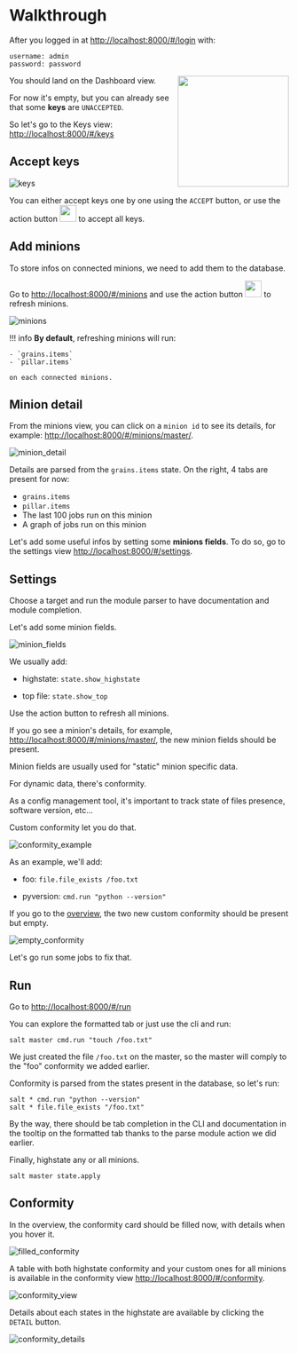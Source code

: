 # Walkthrough

After you logged in at [http://localhost:8000/#/login](http://localhost:8000/#/login) with:

```commandline
username: admin
password: password
```

You should land on the Dashboard view.
<img align="right" height="200" src="../../images/keys-dashboard.png">

For now it's empty, but you can already see that some **keys** are `UNACCEPTED`.


So let's go to the Keys view: [http://localhost:8000/#/keys](http://localhost:8000/#/keys)

## Accept keys

![keys](images/screenshots/keys.png)

You can either accept keys one by one using the `ACCEPT` button, or use the action button <img height="30" src="../../images/fab.png"> to accept all keys.

## Add minions

To store infos on connected minions, we need to add them to the database.

Go to [http://localhost:8000/#/minions](http://localhost:8000/#/minions) and use the action button <img height="30" src="../../images/fab.png"> to refresh minions.

![minions](images/screenshots/minions.png)

!!! info
    **By default**, refreshing minions will run:

    - `grains.items`
    - `pillar.items`

    on each connected minions.

## Minion detail

From the minions view, you can click on a `minion id` to see its details, for example: [http://localhost:8000/#/minions/master/](http://localhost:8000/#/minions/master/).

![minion_detail](images/screenshots/minion-detail-dark.png)

Details are parsed from the `grains.items` state. On the right, 4 tabs are present for now:

  - `grains.items`
  - `pillar.items`
  - The last 100 jobs run on this minion
  - A graph of jobs run on this minion

Let's add some useful infos by setting some **minions fields**. To do so, go to the settings view [http://localhost:8000/#/settings](http://localhost:8000/#/settings).

## Settings

Choose a target and run the module parser to have documentation and module completion.

Let's add some minion fields.

![minion_fields](images/minion_fields.png)

We usually add:

 - highstate: `state.show_highstate`
 
 - top file: `state.show_top`

Use the action button to refresh all minions.

If you go see a minion's details, for example, [http://localhost:8000/#/minions/master/](http://localhost:8000/#/minions/master/), the new minion fields should be present.

Minion fields are usually used for "static" minion specific data.

For dynamic data, there's conformity.

As a config management tool, it's important to track state of files presence, software version, etc...

Custom conformity let you do that.

![conformity_example](images/conformity_example.png)

As an example, we'll add:

 - foo: `file.file_exists /foo.txt`
 
 - pyversion: `cmd.run "python --version"`
 
If you go to the [overview](http://localhost:8000), the two new custom conformity should be present but empty.

![empty_conformity](images/empty_conformity.png)

Let's go run some jobs to fix that.

## Run

Go to [http://localhost:8000/#/run](http://localhost:8000/#/run)

You can explore the formatted tab or just use the cli and run:

```commandline
salt master cmd.run "touch /foo.txt"
```

We just created the file `/foo.txt` on the master, so the master will comply to the "foo" conformity we added earlier.

Conformity is parsed from the states present in the database, so let's run:

```commandline
salt * cmd.run "python --version"
salt * file.file_exists "/foo.txt"
```

By the way, there should be tab completion in the CLI and documentation in the tooltip on the formatted tab thanks to the parse module action we did earlier. 

Finally, highstate any or all minions.

```commandline
salt master state.apply
```

## Conformity

In the overview, the conformity card should be filled now, with details when you hover it.

![filled_conformity](images/filled_conformity.png)

A table with both highstate conformity and your custom ones for all minions is available in the conformity view [http://localhost:8000/#/conformity](http://localhost:8000/#/conformity).

![conformity_view](images/conformity_view.png)

Details about each states in the highstate are available by clicking the `DETAIL` button.

![conformity_details](images/conformity_details.png)


